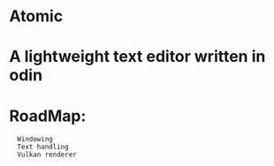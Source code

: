 **Atomic**
===
# A lightweight text editor written in odin <br>

 # **RoadMap:**
      Windowing
      Text handling
      Vulkan renderer      
# 
